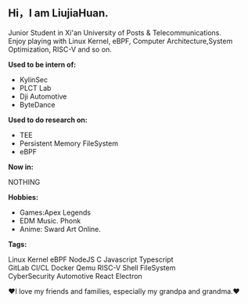 ## **Hi，I am LiujiaHuan.**  
Junior Student in Xi'an University of Posts & Telecommunications.  
Enjoy playing with Linux Kernel, eBPF, Computer Architecture,System Optimization, RISC-V and so on.  

**Used to be intern of:**
- KylinSec
- PLCT Lab  
- Dji Automotive
- ByteDance

**Used to do research on:**
- TEE
- Persistent Memory FileSystem
- eBPF  

**Now in:** 

NOTHING

**Hobbies:**
- Games:Apex Legends
- EDM Music. Phonk
- Anime: Sward Art Online.

**Tags:**

Linux Kernel eBPF NodeJS C Javascript Typescript  
GitLab CI/CL Docker Qemu RISC-V Shell FileSystem  
CyberSecurity Automotive React Electron

❤I love my friends and families, especially my grandpa and grandma.❤
